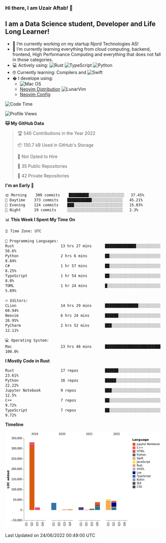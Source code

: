 ### Hi there, I am Uzair Aftab! 👋

## I am a Data Science student, Developer and Life Long Learner!
- 🔭 I’m currently working on my startup Njord Technologies AS!
- 🌱 I’m currently learning everything from cloud computing, backend, frontend, High Performance Computing and everything that does not fall in those categories.
- 💻 Actively using: <img alt="Rust" src="https://img.shields.io/badge/rust-%23000000.svg?style=for-the-badge&logo=rust&logoColor=white"/> <img alt="TypeScript" src="https://img.shields.io/badge/typescript-%23007ACC.svg?style=for-the-badge&logo=typescript&logoColor=white"/> <img alt="Python" src="https://img.shields.io/badge/python-%2314354C.svg?style=for-the-badge&logo=python&logoColor=white"/>
- 🤓 Currently learning: Compilers and ![Swift](https://img.shields.io/badge/swift-F54A2A?style=for-the-badge&logo=swift&logoColor=white)
- � I develope using: 
  - ![Mac OS](https://img.shields.io/badge/mac%20os-000000?style=for-the-badge&logo=macos&logoColor=F0F0F0)
  -  [Neovim Distribution](https://github.com/LunarVim/LunarVim) <img alt="LunarVim" src="https://www.lunarvim.org/assets/lunarvim_logo.png" width="5%"/>
  -  [Neovim Config](https://github.com/Uzaaft/lvim_abz)
  
<!--START_SECTION:waka-->
![Code Time](http://img.shields.io/badge/Code%20Time-0%20secs-blue)

![Profile Views](http://img.shields.io/badge/Profile%20Views-2-blue)

**🐱 My GitHub Data** 

> 🏆 546 Contributions in the Year 2022
 > 
> 📦 130.7 kB Used in GitHub's Storage 
 > 
> 🚫 Not Opted to Hire
 > 
> 📜 35 Public Repositories 
 > 
> 🔑 42 Private Repositories  
 > 
**I'm an Early 🐤** 

```text
🌞 Morning    309 commits    █████████░░░░░░░░░░░░░░░░   37.45% 
🌆 Daytime    373 commits    ███████████░░░░░░░░░░░░░░   45.21% 
🌃 Evening    124 commits    ███░░░░░░░░░░░░░░░░░░░░░░   15.03% 
🌙 Night      19 commits     ░░░░░░░░░░░░░░░░░░░░░░░░░   2.3%

```


📊 **This Week I Spent My Time On** 

```text
⌚︎ Time Zone: UTC

💬 Programming Languages: 
Rust                     13 hrs 27 mins      ██████████████░░░░░░░░░░░   56.6% 
Python                   2 hrs 6 mins        ██░░░░░░░░░░░░░░░░░░░░░░░   8.84% 
C#                       1 hr 57 mins        ██░░░░░░░░░░░░░░░░░░░░░░░   8.25% 
TypeScript               1 hr 54 mins        ██░░░░░░░░░░░░░░░░░░░░░░░   8.0% 
TOML                     1 hr 24 mins        █░░░░░░░░░░░░░░░░░░░░░░░░   5.89%

🔥 Editors: 
CLion                    14 hrs 29 mins      ███████████████░░░░░░░░░░   60.94% 
Neovim                   6 hrs 24 mins       ██████░░░░░░░░░░░░░░░░░░░   26.95% 
PyCharm                  2 hrs 52 mins       ███░░░░░░░░░░░░░░░░░░░░░░   12.11%

💻 Operating System: 
Mac                      23 hrs 46 mins      █████████████████████████   100.0%

```

**I Mostly Code in Rust** 

```text
Rust                     17 repos            ██████░░░░░░░░░░░░░░░░░░░   23.61% 
Python                   16 repos            █████░░░░░░░░░░░░░░░░░░░░   22.22% 
Jupyter Notebook         9 repos             ███░░░░░░░░░░░░░░░░░░░░░░   12.5% 
C++                      7 repos             ██░░░░░░░░░░░░░░░░░░░░░░░   9.72% 
TypeScript               7 repos             ██░░░░░░░░░░░░░░░░░░░░░░░   9.72%

```


**Timeline**

![Chart not found](https://raw.githubusercontent.com/Uzaaft/Uzaaft/master/charts/bar_graph.png) 


 Last Updated on 24/06/2022 00:49:00 UTC
<!--END_SECTION:waka-->
